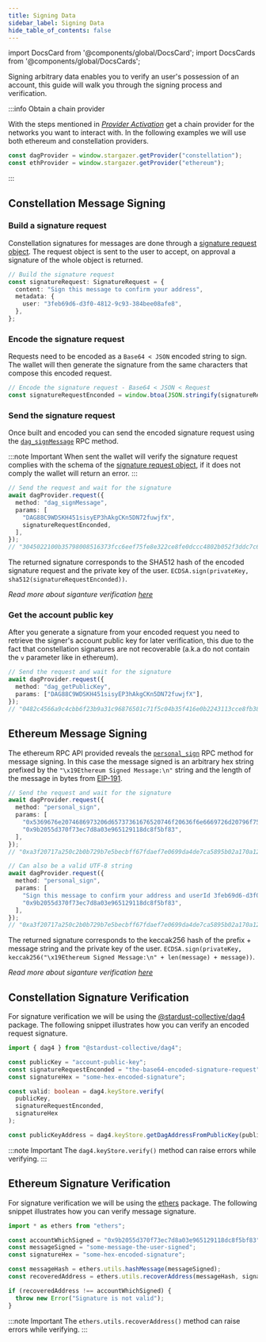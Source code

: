 ```yaml
---
title: Signing Data
sidebar_label: Signing Data
hide_table_of_contents: false
---
```


import DocsCard from '@components/global/DocsCard';
import DocsCards from '@components/global/DocsCards';

<head>
  <meta
    name="description"
    content="Signing arbitrary data enables you to verify an user's possession of an account, this guide will walk you through the signing process and verification."
  />
  <style>{`
    :root {
      --doc-item-container-width: 60rem;
    }
  `}</style>
</head>

<intro-end />

Signing arbitrary data enables you to verify an user's possession of an account, this guide will walk you through the signing process and verification.

:::info Obtain a chain provider

With the steps mentioned in _[Provider Activation](./providerActivation.md#obtain-a-chainprovider)_ get a chain provider for the networks you want to interact with. In the following examples we will use both ethereum and constellation providers.

```typescript title="TypeScript"
const dagProvider = window.stargazer.getProvider("constellation");
const ethProvider = window.stargazer.getProvider("ethereum");
```

:::

## Constellation Message Signing

### Build a signature request

Constellation signatures for messages are done through a [signature request object](../APIReference/constellationRPCAPI.md#tst-signaturerequest). The request object is sent to the user to accept, on approval a signature of the whole object is returned.

```typescript title="TypeScript"
// Build the signature request
const signatureRequest: SignatureRequest = {
  content: "Sign this message to confirm your address",
  metadata: {
    user: "3feb69d6-d3f0-4812-9c93-384bee08afe8",
  },
};
```

### Encode the signature request

Requests need to be encoded as a `Base64 < JSON` encoded string to sign. The wallet will then generate the signature from the same characters that compose this encoded request.

```typescript title="TypeScript"
// Encode the signature request - Base64 < JSON < Request
const signatureRequestEnconded = window.btoa(JSON.stringify(signatureRequest));
```

### Send the signature request

Once built and encoded you can send the encoded signature request using the [`dag_signMessage`](../APIReference/constellationRPCAPI.md#dagsignmessage) RPC method.

:::note Important
When sent the wallet will verify the signature request complies with the schema of the [signature request object](../APIReference/constellationRPCAPI.md#tst-signaturerequest), if it does not comply the wallet will return an error.
:::

```typescript title="TypeScript"
// Send the request and wait for the signature
await dagProvider.request({
  method: "dag_signMessage",
  params: [
    "DAG88C9WDSKH451sisyEP3hAkgCKn5DN72fuwjfX",
    signatureRequestEnconded,
  ],
});
// "3045022100b35798008516373fcc6eef75fe8e322ce8fe0dccc4802b052f3ddc7c6b5dc2900220154cac1e4f3e7d9a64f4ed9d2a518221b273fe782f037a5842725054f1c62280"
```

The returned signature corresponds to the SHA512 hash of the encoded signature request and the private key of the user.
`ECDSA.sign(privateKey, sha512(signatureRequestEnconded))`.

_Read more about siganture verification [here](#constellation-signature-verification)_

### Get the account public key

After you generate a signature from your encoded request you need to retrieve the signer's account public key for later verification, this due to the fact that constellation signatures are not recoverable (a.k.a do not contain the `v` parameter like in ethereum).

```typescript title="TypeScript"
// Send the request and wait for the signature
await dagProvider.request({
  method: "dag_getPublicKey",
  params: ["DAG88C9WDSKH451sisyEP3hAkgCKn5DN72fuwjfX"],
});
// "0482c4566a9c4cbb6f23b9a31c96876501c71f5c04b35f416e0b2243113cce8fb386a2db0b3881d1c908d33465748b948649165a6705904120238999eed6eed1f4"
```

## Ethereum Message Signing

The ethereum RPC API provided reveals the [`personal_sign`](../APIReference/ethereumRPCAPI.md#personal_sign) RPC method for message signing. In this case the message signed is an arbitrary hex string prefixed by the `"\x19Ethereum Signed Message:\n"` string and the length of the message in bytes from [EIP-191](https://eips.ethereum.org/EIPS/eip-191#specification).

```typescript title="TypeScript"
// Send the request and wait for the signature
await dagProvider.request({
  method: "personal_sign",
  params: [
    "0x5369676e2074686973206d65737361676520746f20636f6e6669726d20796f7572206164647265737320616e64207573657249642033666562363964362d643366302d343831322d396339332d333834626565303861666538",
    "0x9b2055d370f73ec7d8a03e965129118dc8f5bf83",
  ],
});
// "0xa3f20717a250c2b0b729b7e5becbff67fdaef7e0699da4de7ca5895b02a170a12d887fd3b17bfdce3481f10bea41f45ba9f709d39ce8325427b57afcfc994cee1b"

// Can also be a valid UTF-8 string
await dagProvider.request({
  method: "personal_sign",
  params: [
    "Sign this message to confirm your address and userId 3feb69d6-d3f0-4812-9c93-384bee08afe8",
    "0x9b2055d370f73ec7d8a03e965129118dc8f5bf83",
  ],
});
// "0xa3f20717a250c2b0b729b7e5becbff67fdaef7e0699da4de7ca5895b02a170a12d887fd3b17bfdce3481f10bea41f45ba9f709d39ce8325427b57afcfc994cee1b"
```

The returned signature corresponds to the keccak256 hash of the prefix + message string and the private key of the user.
`ECDSA.sign(privateKey, keccak256("\x19Ethereum Signed Message:\n" + len(message) + message))`.

_Read more about siganture verification [here](#ethereum-signature-verification)_

## Constellation Signature Verification

For signature verification we will be using the [@stardust-collective/dag4](https://www.npmjs.com/package/@stardust-collective/dag4) package. The following snippet illustrates how you can verify an encoded request signature.

```typescript title="TypeScript"
import { dag4 } from "@stardust-collective/dag4";

const publicKey = "account-public-key";
const signatureRequestEnconded = "the-base64-encoded-signature-request";
const signatureHex = "some-hex-encoded-signature";

const valid: boolean = dag4.keyStore.verify(
  publicKey,
  signatureRequestEnconded,
  signatureHex
);

const publicKeyAddress = dag4.keyStore.getDagAddressFromPublicKey(publicKey);
```

:::note Important
The `dag4.keyStore.verify()` method can raise errors while verifying.
:::

## Ethereum Signature Verification

For signature verification we will be using the [ethers](http://www.npmjs.com/package/ethers) package. The following snippet illustrates how you can verify message signature.

```typescript title="TypeScript"
import * as ethers from "ethers";

const accountWhichSigned = "0x9b2055d370f73ec7d8a03e965129118dc8f5bf83";
const messageSigned = "some-message-the-user-signed";
const signatureHex = "some-hex-encoded-signature";

const messageHash = ethers.utils.hashMessage(messageSigned);
const recoveredAddress = ethers.utils.recoverAddress(messageHash, signatureHex);

if (recoveredAddress !== accountWhichSigned) {
  throw new Error("Signature is not valid");
}
```

:::note Important
The `ethers.utils.recoverAddress()` method can raise errors while verifying.
:::
